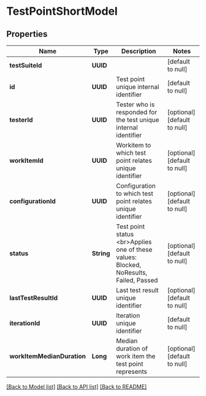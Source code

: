 # TestPointShortModel
## Properties

| Name | Type | Description | Notes |
|------------ | ------------- | ------------- | -------------|
| **testSuiteId** | **UUID** |  | [default to null] |
| **id** | **UUID** | Test point unique internal identifier | [default to null] |
| **testerId** | **UUID** | Tester who is responded for the test unique internal identifier | [optional] [default to null] |
| **workItemId** | **UUID** | Workitem to which test point relates unique identifier | [optional] [default to null] |
| **configurationId** | **UUID** | Configuration to which test point relates unique identifier | [optional] [default to null] |
| **status** | **String** | Test point status  &lt;br&gt;Applies one of these values: Blocked, NoResults, Failed, Passed | [optional] [default to null] |
| **lastTestResultId** | **UUID** | Last test result unique identifier | [optional] [default to null] |
| **iterationId** | **UUID** | Iteration unique identifier | [default to null] |
| **workItemMedianDuration** | **Long** | Median duration of work item the test point represents | [optional] [default to null] |

[[Back to Model list]](../README.md#documentation-for-models) [[Back to API list]](../README.md#documentation-for-api-endpoints) [[Back to README]](../README.md)

